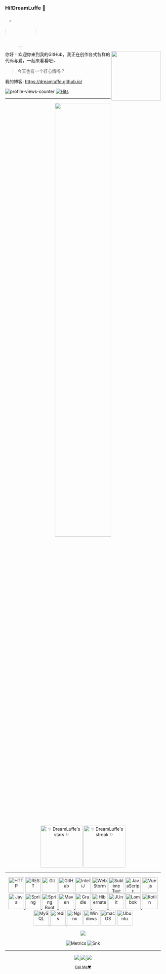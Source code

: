 <!--
**DreamLuffe/DreamLuffe** is a ✨ _special_ ✨ repository because its `README.md` (this file) appears on your GitHub profile.

Here are some ideas to get you started:

- 🔭 I’m currently working on ...
- 🌱 I’m currently learning ...
- 👯 I’m looking to collaborate on ...
- 🤔 I’m looking for help with ...
- 💬 Ask me about ...
- 📫 How to reach me: ...
- 😄 Pronouns: ...
- ⚡ Fun fact: ...
-->

### Hi!DreamLuffe 👋
<img src="https://avatars.githubusercontent.com/u/37618381?v=4" style="border-radius:50% !important;height:100px">

<div>


<!-- <img align="right" src="https://s1.ax1x.com/2020/09/10/wYQC6K.md.png" alet="公众号" height="180" /> -->


<picture>
<source 
  srcset="https://github-readme-stats.vercel.app/api/top-langs/?username=DreamLuffe&theme=tokyonight&show_icons=true&layout=compact&hide_border=true&locale=cn&hide=html,css,JavaScript"
  media="(prefers-color-scheme: dark)"
/>
<source
  srcset="https://github-readme-stats.vercel.app/api/top-langs/?username=DreamLuffe&show_icons=true&layout=compact&hide_border=true&locale=cn&hide=html,css,JavaScript"
  media="(prefers-color-scheme: light), (prefers-color-scheme: no-preference)"
/>
<img align="right" src="https://github-readme-stats.vercel.app/api/top-langs/?username=DreamLuffe&theme=tokyonight&show_icons=true&layout=compact&hide_border=true&locale=cn&hide=html,css,JavaScript" height="160em" />
</picture>

  

  你好！欢迎你来到我的GitHub，我正在创作各式各样的代码与爱，一起来看看吧~


  > 今天也有一个好心情吗？

  我的博客: https://dreamluffe.github.io/

  <!-- https://github.com/arturssmirnovs/github-profile-views-counter -->
  ![profile-views-counter](https://gpvc.arturio.dev/DreamLuffe)
 [![Hits](https://hits.seeyoufarm.com/api/count/incr/badge.svg?url=https%3A%2F%2Fgithub.com%2FDreamLuffe%2FDreamLuffe&count_bg=%2379C83D&title_bg=%23555555&icon=&icon_color=%23E7E7E7&title=hits&edge_flat=false)](https://hits.seeyoufarm.com)
</div>

 <hr />

  

<div align="center">


<picture>
<source 
  srcset="https://github-widgetbox.vercel.app/api/profile?username=DreamLuffe&theme=darkmode&data=followers,repositories,stars,commits"
  media="(prefers-color-scheme: dark)"
/>
<source
  srcset="https://github-widgetbox.vercel.app/api/profile?username=DreamLuffe&data=followers,repositories,stars,commits"
  media="(prefers-color-scheme: light), (prefers-color-scheme: no-preference)"
/>
<img src="https://github-widgetbox.vercel.app/api/profile?username=DreamLuffe&theme=darkmode&data=followers,repositories,stars,commits" width="60%" />
</picture>

</div>
  


<div align="center">


<picture>
<source 
  srcset="https://github-readme-stats.vercel.app/api?username=DreamLuffe&show_icons=true&theme=tokyonight&hide_border=true&locale=cn"
  media="(prefers-color-scheme: dark)"
/>
<source
  srcset="https://github-readme-stats.vercel.app/api?username=DreamLuffe&show_icons=true&hide_border=true&locale=cn"
  media="(prefers-color-scheme: light), (prefers-color-scheme: no-preference)"
/>
<img src="https://github-readme-stats.vercel.app/api?username=DreamLuffe&show_icons=true&theme=tokyonight&hide_border=true&locale=cn" alt="✨ DreamLuffe's stars ✨" height="135em"  />
</picture>



  <picture>
<source 
  srcset="https://github-readme-streak-stats.herokuapp.com?user=DreamLuffe&theme=tokyonight&hide_border=true&border_radius=3.5&locale=zh"
  media="(prefers-color-scheme: dark)"
/>
<source
  srcset="https://github-readme-streak-stats.herokuapp.com?user=DreamLuffe&hide_border=true&border_radius=3.5&locale=zh"
  media="(prefers-color-scheme: light), (prefers-color-scheme: no-preference)"
/>
<img src="https://github-readme-streak-stats.herokuapp.com?user=DreamLuffe&theme=tokyonight&hide_border=true&border_radius=3.5&locale=zh" alt="✨ DreamLuffe's streak ✨" height="135em"  />
</picture>

  


</div>

<hr />

<!--https://github.com/marwin1991/profile-technology-icons-->

<div align="center">
	<img height="50" src="https://user-images.githubusercontent.com/25181517/192107854-765620d7-f909-4953-a6da-36e1ef69eea6.png" alt="HTTP" title="HTTP" />
	<img height="50" src="https://user-images.githubusercontent.com/25181517/192107858-fe19f043-c502-4009-8c47-476fc89718ad.png" alt="REST" title="REST" />
	<img height="50" src="https://user-images.githubusercontent.com/25181517/192108372-f71d70ac-7ae6-4c0d-8395-51d8870c2ef0.png" alt="Git" title="Git" />
 <a href="https://github.com/DreamLuffe">
	<img height="50" src="https://user-images.githubusercontent.com/25181517/192108374-8da61ba1-99ec-41d7-80b8-fb2f7c0a4948.png" alt="GitHub" title="GitHub" />
 </a> 
 <a href="https://www.jetbrains.com/?from=simpler-robot">
	 <img height="50" src="https://user-images.githubusercontent.com/25181517/192108890-200809d1-439c-4e23-90d3-b090cf9a4eea.png" alt="InteliJ" title="InteliJ" />
 </a>
	<a href="https://www.jetbrains.com/?from=simpler-robot">
	 <img height="50" src="https://user-images.githubusercontent.com/25181517/192108893-b1eed3c7-b2c4-4e1c-9e9f-c7e83637b33d.png" alt="WebStorm" title="WebStorm" />
	</a>
 <a href="https://www.sublimetext.com/">
	<img height="50" src="https://user-images.githubusercontent.com/25181517/190887576-6653f877-8439-4521-82f3-403086ead892.png" alt="Sublime Text" title="Sublime Text" />
 </a>
 <img height="50" src="https://user-images.githubusercontent.com/25181517/117447155-6a868a00-af3d-11eb-9cfe-245df15c9f3f.png" alt="JavaScript" title="JavaScript" />
 <a href="https://cn.vuejs.org/">
	<img height="50" src="https://user-images.githubusercontent.com/25181517/117448124-a2da9800-af3e-11eb-85d2-bd1b69b65603.png" alt="Vue.js" title="Vue.js" />
 </a> 
 <a href="https://www.java.com/">
	<img height="50" src="https://user-images.githubusercontent.com/25181517/117201156-9a724800-adec-11eb-9a9d-3cd0f67da4bc.png" alt="Java" title="Java" />
 </a>
 <a href="https://spring.io/">
	<img height="50" src="https://user-images.githubusercontent.com/25181517/117201470-f6d56780-adec-11eb-8f7c-e70e376cfd07.png" alt="Spring" title="Spring" />
	<img height="50" src="https://user-images.githubusercontent.com/25181517/183891303-41f257f8-6b3d-487c-aa56-c497b880d0fb.png" alt="Spring Boot" title="Spring Boot" />
 </a>
 <a href="https://maven.apache.org/">
	<img height="50" src="https://user-images.githubusercontent.com/25181517/117207242-07d5a700-adf4-11eb-975e-be04e62b984b.png" alt="Maven" title="Maven" />
  </a>
 <a href="https://gradle.org/">
 <img height="50" src="https://github.com/get-icon/geticon/raw/master/icons/gradle.svg" title="Gradle" />
	</a>
 <a href="https://hibernate.org/">
 <img height="50" src="https://user-images.githubusercontent.com/25181517/117207493-49665200-adf4-11eb-808e-a9c0fcc2a0a0.png" alt="Hibernate" title="Hibernate" />
	</a>
 <img height="50" src="https://user-images.githubusercontent.com/25181517/117533873-484d4480-afef-11eb-9fad-67c8605e3592.png" alt="JUnit" title="JUnit" />
 <a href="https://projectlombok.org/">
	<img height="50" src="https://user-images.githubusercontent.com/25181517/190229463-87fa862f-ccf0-48da-8023-940d287df610.png" alt="Lombok" title="Lombok" />
 </a>
 <a href="https://kotlinlang.org/">
	<img height="50" src="https://user-images.githubusercontent.com/25181517/185062810-7ee0c3d2-17f2-4a98-9d8a-a9576947692b.png" alt="Kotlin" title="Kotlin" />
 </a>
<a href="https://www.mysql.com/">
 <img height="50" src="https://user-images.githubusercontent.com/25181517/183896128-ec99105a-ec1a-4d85-b08b-1aa1620b2046.png" alt="MySQL" title="MySQL" />
</a>
<a href="https://redis.io/"> 
	<img height="50" src="https://user-images.githubusercontent.com/25181517/182884894-d3fa6ee0-f2b4-4960-9961-64740f533f2a.png" alt="redis" title="redis" />
</a>
	<img height="50" src="https://user-images.githubusercontent.com/25181517/183345125-9a7cd2e6-6ad6-436f-8490-44c903bef84c.png" alt="Nginx" title="Nginx" />
	<img height="50" src="https://user-images.githubusercontent.com/25181517/186884150-05e9ff6d-340e-4802-9533-2c3f02363ee3.png" alt="Windows" title="Windows" />
	<img height="50" src="https://user-images.githubusercontent.com/25181517/186884152-ae609cca-8cf1-4175-8d60-1ce1fa078ca2.png" alt="macOS" title="macOS" />
	<img height="50" src="https://user-images.githubusercontent.com/25181517/186884153-99edc188-e4aa-4c84-91b0-e2df260ebc33.png" alt="Ubuntu" title="Ubuntu" />
</div>



<!--
<img src="https://github-readme-stats.vercel.app/api?username=DreamLuffe&show_icons=true&theme=Gradient" align="right" alt="✨ DreamLuffe's stars ✨" />
-->


<p align="center"><a href="https://github.com/DreamLuffe">
    <img
      src="https://github-profile-trophy.vercel.app/?username=DreamLuffe&theme=onedark&no-frame=true&row=1&&margin-w=20&no-bg=true"
    />
  </a></p>

<!-- <img align="center" src="https://activity-graph.herokuapp.com/graph?username=DreamLuffe&theme=react-dark" /> -->

<div align="center">


  <img align="center" src="/github-metrics.svg" alt="Metrics" />

 <picture>
  <source media="(prefers-color-scheme: dark)" srcset="https://raw.githubusercontent.com/DreamLuffe/DreamLuffe/output/snk/github-snake-dark.svg">
  <source media="(prefers-color-scheme: light)" srcset="https://raw.githubusercontent.com/DreamLuffe/DreamLuffe/output/snk/github-snake.svg">
  <img align="center" src="https://raw.githubusercontent.com/DreamLuffe/DreamLuffe/output/snk/github-snake.svg" alt="Snk" />
</picture>

  

</div>

<hr />

<div align="center">
  <p>
  <a href="https://gitee.com/DreamLuffe">
    <img src="https://img.shields.io/badge/ForteSarlet-C71D23?style=for-the-badge&logo=gitee" />
  </a>


   <a href="https://github.com/DreamLuffe">
    <img src="https://img.shields.io/badge/ForteSarlet-181717?style=for-the-badge&logo=github" />
  </a>
     
   <a href="https://space.bilibili.com/2714954">
    <img src="https://img.shields.io/badge/ForteSarlet-FFFFFF?style=for-the-badge&logo=Bilibili" />
  </a>
  </p>

  <p><small><a href="mailto:DreamLuffe@163.com">Call Me♥</a></small></p>

</div>
